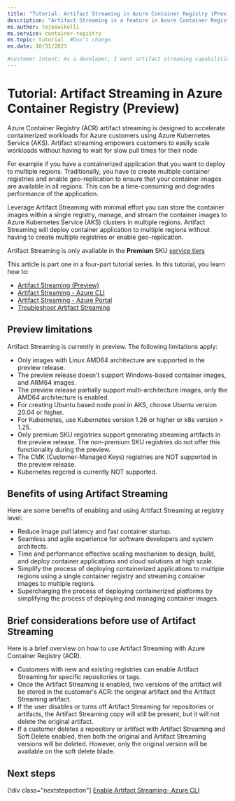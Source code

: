 ```yaml
---
title: "Tutorial: Artifact Streaming in Azure Container Registry (Preview)"
description: "Artifact Streaming is a feature in Azure Container Registry to enhance and supercharge managing, scaling, and deploying artifacts through containerized platforms."
ms.author: tejaswikolli
ms.service: container-registry
ms.topic: tutorial  #Don't change.
ms.date: 10/31/2023

#customer intent: As a developer, I want artifact streaming capabilities so that I can efficiently deliver and serve containerized applications to end-users in real-time.
---
```


# Tutorial: Artifact Streaming in Azure Container Registry (Preview)

Azure Container Registry (ACR) artifact streaming is designed to accelerate containerized workloads for Azure customers using Azure Kubernetes Service (AKS). Artifact streaming empowers customers to easily scale workloads without having to wait for slow pull times for their node

For example if you have a containerized application that you want to deploy to multiple regions. Traditionally, you have to create multiple container registries and enable geo-replication to ensure that your container images are available in all regions. This can be a time-consuming and degrades performance of the application.

Leverage Artifact Streaming with minimal effort you can store the container images within a single registry, manage, and stream the container images to Azure Kubernetes Service (AKS) clusters in multiple regions. Artifact Streaming will deploy container application to multiple regions without having to create multiple registries or enable geo-replication.

Artifact Streaming is only available in the **Premium** SKU [service tiers](container-registry-skus.md)

This article is part one in a four-part tutorial series. In this tutorial, you learn how to:

*  [Artifact Streaming (Preview)](tutorial-artifact-streaming.md)
* [Artifact Streaming - Azure CLI](tutorial-artifact-streaming-cli.md)
* [Artifact Streaming - Azure Portal](tutorial-artifact-streaming-portal.md)
* [Troubleshoot Artifact Streaming](tutorial-artifact-streaming-troubleshoot.md)

## Preview limitations

Artifact Streaming is currently in preview. The following limitations apply:

* Only images with Linux AMD64 architecture are supported in the preview release.
* The preview release doesn't support Windows-based container images, and ARM64 images.
* The preview release partially support multi-architecture images, only the AMD64 architecture is enabled.
* For creating Ubuntu based node pool in AKS, choose Ubuntu version 20.04 or higher.
* For Kubernetes, use Kubernetes version 1.26 or higher or k8s version > 1.25. 
* Only premium SKU registries support generating streaming artifacts in the preview release. The non-premium SKU registries do not offer this functionality during the preview.
* The CMK (Customer-Managed Keys) registries are NOT supported in the preview release.
* Kubernetes regcred is currently NOT supported.

## Benefits of using Artifact Streaming

Here are some benefits of enabling and using Artifact Streaming at registry level:

* Reduce image pull latency and fast container startup.
* Seamless and agile experience for software developers and system architects.
* Time and performance effective scaling mechanism to design, build, and deploy container applications and cloud solutions at high scale.
* Simplify the process of deploying containerized applications to multiple regions using a single container registry and streaming container images to multiple regions.
* Supercharging the process of deploying containerized platforms by simplifying the process of deploying and managing container images.

## Brief considerations before use of Artifact Streaming

Here is a brief overview on how to use Artifact Streaming with Azure Container Registry (ACR). 

* Customers with new and existing registries can enable Artifact Streaming for specific repositories or tags. 
* Once the Artifact Streaming is enabled, two versions of the artifact will be stored in the customer's ACR: the original artifact and the Artifact Streaming artifact. 
* If the user disables or turns off Artifact Streaming for repositories or artifacts, the Artifact Streaming copy will still be present, but it will not delete the original artifact.
* If a customer deletes a repository or artifact with Artifact Streaming and Soft Delete enabled, then both the original and Artifact Streaming versions will be deleted. However, only the original version will be available on the soft delete blade.

## Next steps

[!div class="nextstepaction"]
[Enable Artifact Streaming- Azure CLI](tutorial-artifact-streaming-cli.md)
